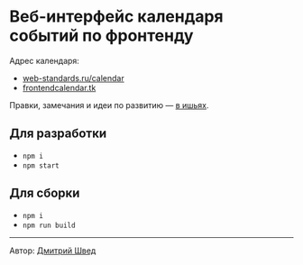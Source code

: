 # Веб-интерфейс календаря событий по фронтенду

Адрес календаря:

* [web-standards.ru/calendar](https://web-standards.ru/calendar)
* [frontendcalendar.tk](https://frontendcalendar.tk)

Правки, замечания и идеи по развитию — [в ишьях](https://github.com/web-standards-ru/calendar-app/issues).

## Для разработки

* `npm i`
* `npm start`

## Для сборки

* `npm i`
* `npm run build`

---

Автор: [Дмитрий Швед](https://github.com/dshved)

